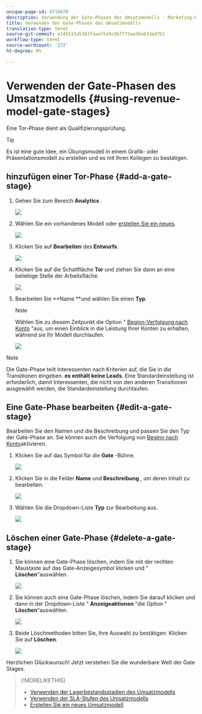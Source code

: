 ```yaml
---
unique-page-id: 4718670
description: Verwendung der Gate-Phasen des Umsatzmodells - Marketing-Dokumente - Produktdokumentation
title: Verwenden der Gate-Phasen des Umsatzmodells
translation-type: tm+mt
source-git-commit: e149133a5383faaef5e9c9b7775ae36e633ed7b1
workflow-type: tm+mt
source-wordcount: '272'
ht-degree: 0%

---
```



# Verwenden der Gate-Phasen des Umsatzmodells {#using-revenue-model-gate-stages}

Eine Tor-Phase dient als Qualifizierungsprüfung.

>[!TIP]
>
>Es ist eine gute Idee, ein Übungsmodell in einem Grafik- oder Präsentationsmodell zu erstellen und es mit Ihren Kollegen zu bestätigen.

## hinzufügen einer Tor-Phase {#add-a-gate-stage}

1. Gehen Sie zum Bereich **Analytics** .

   ![](assets/image2015-4-27-23-3a27-3a43.png)

1. Wählen Sie ein vorhandenes Modell oder [erstellen Sie ein neues](create-a-new-revenue-model.md).

   ![](assets/image2015-4-27-15-3a6-3a30.png)

1. Klicken Sie auf **Bearbeiten** des **Entwurfs**.

   ![](assets/image2015-4-27-12-3a10-3a49.png)

1. Klicken Sie auf die Schaltfläche **Tor** und ziehen Sie dann an eine beliebige Stelle der Arbeitsfläche.

   ![](assets/image2015-4-27-16-3a54-3a19.png)

1. Bearbeiten Sie **Name **und wählen Sie einen **Typ**.

   >[!NOTE]
   >
   >Wählen Sie zu diesem Zeitpunkt die Option &quot; [Beginn-Verfolgung nach Konto](start-tracking-by-account-in-the-revenue-modeler.md) &quot;aus, um einen Einblick in die Leistung Ihrer Konten zu erhalten, während sie Ihr Modell durchlaufen.

   ![](assets/image2015-4-28-12-3a1-3a7.png)

>[!NOTE]
>
>Die Gate-Phase teilt Interessenten nach Kriterien auf, die Sie in die Transitionen eingeben. **es enthält keine Leads**. Eine Standardeinstellung ist erforderlich, damit Interessenten, die nicht von den anderen Transitionen ausgewählt werden, die Standardeinstellung durchlaufen.

## Eine Gate-Phase bearbeiten {#edit-a-gate-stage}

Bearbeiten Sie den Namen und die Beschreibung und passen Sie den Typ der Gate-Phase an. Sie können auch die Verfolgung von [Beginn nach Konto](start-tracking-by-account-in-the-revenue-modeler.md)aktivieren.

1. Klicken Sie auf das Symbol für die **Gate** -Bühne.

   ![](assets/image2015-4-27-17-3a11-3a41.png)

1. Klicken Sie in die Felder **Name** und **Beschreibung** , um deren Inhalt zu bearbeiten.

   ![](assets/image2015-4-28-12-3a17-3a22.png)

1. Wählen Sie die Dropdown-Liste **Typ** zur Bearbeitung aus.

   ![](assets/image2015-4-27-17-3a14-3a7.png)

## Löschen einer Gate-Phase {#delete-a-gate-stage}

1. Sie können eine Gate-Phase löschen, indem Sie mit der rechten Maustaste auf das Gate-Anzeigesymbol klicken und &quot; **Löschen**&quot;auswählen.

   ![](assets/image2015-4-28-12-3a30-3a19.png)

1. Sie können auch eine Gate-Phase löschen, indem Sie darauf klicken und dann in der Dropdown-Liste &quot; **Anzeigeaktionen** &quot;die Option &quot; **Löschen**&quot;auswählen.

   ![](assets/image2015-4-28-12-3a56-3a28.png)

1. Beide Löschmethoden bitten Sie, Ihre Auswahl zu bestätigen. Klicken Sie auf **Löschen**.

   ![](assets/image2015-4-28-12-3a52-3a22.png)

Herzlichen Glückwunsch! Jetzt verstehen Sie die wunderbare Welt der Gate Stages.

>[!MORELIKETHIS]
>
>* [Verwenden der Lagerbestandsstadien des Umsatzmodells](using-revenue-model-inventory-stages.md)
>* [Verwenden der SLA-Stufen des Umsatzmodells](using-revenue-model-sla-stages.md)
>* [Erstellen Sie ein neues Umsatzmodell](create-a-new-revenue-model.md).

>



